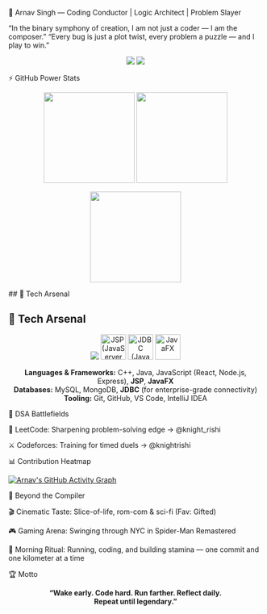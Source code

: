 🚀 Arnav Singh — Coding Conductor | Logic Architect | Problem Slayer

“In the binary symphony of creation, I am not just a coder — I am the composer.”
“Every bug is just a plot twist, every problem a puzzle — and I play to win.”

<p align="center"> <a href="https://www.linkedin.com/in/arnav-singh"></a> <a href="https://leetcode.com/u/knight_rishi/"><img src="https://img.shields.io/badge/LeetCode-knight__rishi-F89F1B?style=for-the-badge&logo=leetcode&logoColor=white"></a> <a href="https://codeforces.com/profile/knightrishi"><img src="https://img.shields.io/badge/Codeforces-knightrishi-1F8ACB?style=for-the-badge&logo=codeforces&logoColor=white"></a> </p>
⚡ GitHub Power Stats
<p align="center"> <img src="https://github-readme-stats.vercel.app/api?username=knightrishi&show_icons=true&theme=radical&hide_border=true" height="180" /> <img src="https://github-readme-streak-stats.herokuapp.com?user=knightrishi&theme=radical&hide_border=true" height="180" /> </p> <p align="center"> <img src="https://github-readme-stats.vercel.app/api/top-langs/?username=knightrishi&layout=compact&theme=radical&hide_border=true" height="180" /> </p>
## 🧠 Tech Arsenal  

## 🧠 Tech Arsenal  

<p align="center">
  <!-- Main Skill Icons -->
  <img src="https://skillicons.dev/icons?i=cpp,java,js,react,nodejs,express,mongodb,mysql,html,css,tailwind,git,github" />

  <!-- Distinct Logos for JSP, JDBC, JavaFX -->
  <img src="[https://static.javatpoint.com/images/jsp/jsp-tutorial.png](https://encrypted-tbn0.gstatic.com/images?q=tbn:ANd9GcTTGLbZM0QiRHsfej67ycrb3UB8oUYHLq_Deg&s)" width="50" title="JSP (JavaServer Pages)" />
  <img src="[https://static.javatpoint.com/images/jdbc/jdbc-tutorial.png](https://cdn.prod.website-files.com/6377ac1a39ff1e65214224e5/65846a12c3249ad47a920ef5_jdbc.png)" width="50" title="JDBC (Java Database Connectivity)" />
  <img src="https://upload.wikimedia.org/wikipedia/en/c/cc/JavaFX_Logo.png" width="50" title="JavaFX" />
</p>

<p align="center">
  <b>Languages & Frameworks:</b> C++, Java, JavaScript (React, Node.js, Express), <b>JSP</b>, <b>JavaFX</b>  
  <br/>
  <b>Databases:</b> MySQL, MongoDB, <b>JDBC</b> (for enterprise-grade connectivity)  
  <br/>
  <b>Tooling:</b> Git, GitHub, VS Code, IntelliJ IDEA  
</p>


🎯 DSA Battlefields

🏹 LeetCode: Sharpening problem-solving edge → @knight_rishi

⚔️ Codeforces: Training for timed duels → @knightrishi

📊 Contribution Heatmap

[![Arnav's GitHub Activity Graph](https://github-readme-activity-graph.vercel.app/graph?username=knightrishi&theme=react-dark&hide_border=true)](https://github.com/knightrishi)



🏃 Beyond the Compiler

🎬 Cinematic Taste: Slice-of-life, rom-com & sci-fi (Fav: Gifted)

🎮 Gaming Arena: Swinging through NYC in Spider-Man Remastered

🏃 Morning Ritual: Running, coding, and building stamina — one commit and one kilometer at a time

🏆 Motto
<p align="center"> <b>“Wake early. Code hard. Run farther. Reflect daily. <br/> Repeat until legendary.”</b> </p>
